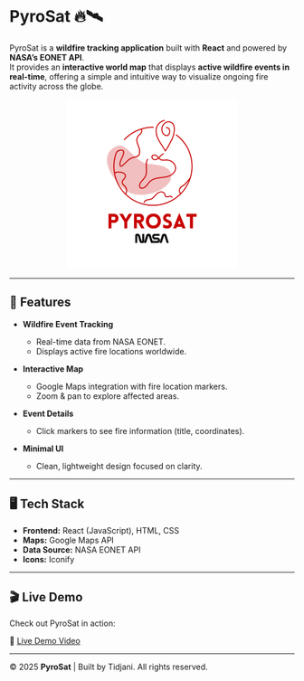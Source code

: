 # PyroSat 🔥🛰️  

PyroSat is a **wildfire tracking application** built with **React** and powered by **NASA’s EONET API**.  
It provides an **interactive world map** that displays **active wildfire events in real-time**, offering a simple and intuitive way to visualize ongoing fire activity across the globe.  

<p align="center">
  <img src="src/components/logo.png" width="300">
</p>  

---

## 🚀 Features  

- **Wildfire Event Tracking**  
  - Real-time data from NASA EONET.  
  - Displays active fire locations worldwide.  

- **Interactive Map**  
  - Google Maps integration with fire location markers.  
  - Zoom & pan to explore affected areas.  

- **Event Details**  
  - Click markers to see fire information (title, coordinates).  

- **Minimal UI**  
  - Clean, lightweight design focused on clarity.  



---

## 🖥️ Tech Stack  

- **Frontend:** React (JavaScript), HTML, CSS  
- **Maps:** Google Maps API  
- **Data Source:** NASA EONET API  
- **Icons:** Iconify  

---

## 🎬 Live Demo  

Check out PyroSat in action:  

🎥 [Live Demo Video](https://youtu.be/2H3iaNIwPcE) 

---


© 2025 **PyroSat** | Built by Tidjani. All rights reserved.  
